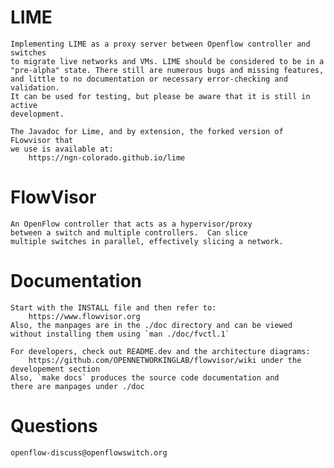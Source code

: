LIME
====
	Implementing LIME as a proxy server between Openflow controller and switches 
	to migrate live networks and VMs. LIME should be considered to be in a 
	"pre-alpha" state. There still are numerous bugs and missing features,
	and little to no documentation or necessary error-checking and validation.
	It can be used for testing, but please be aware that it is still in active
	development.
	
	The Javadoc for Lime, and by extension, the forked version of FLowvisor that
	we use is available at:
		https://ngn-colorado.github.io/lime

FlowVisor
=========
    An OpenFlow controller that acts as a hypervisor/proxy
    between a switch and multiple controllers.  Can slice
    multiple switches in parallel, effectively slicing a network.

Documentation
=============

    Start with the INSTALL file and then refer to:
        https://www.flowvisor.org
    Also, the manpages are in the ./doc directory and can be viewed
    without installing them using `man ./doc/fvctl.1`

    For developers, check out README.dev and the architecture diagrams:
        https://github.com/OPENNETWORKINGLAB/flowvisor/wiki under the developement section
    Also, `make docs` produces the source code documentation and
    there are manpages under ./doc

Questions
=========

    openflow-discuss@openflowswitch.org



